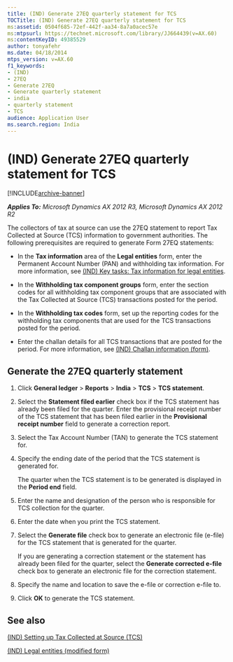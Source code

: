 ```yaml
---
title: (IND) Generate 27EQ quarterly statement for TCS
TOCTitle: (IND) Generate 27EQ quarterly statement for TCS
ms:assetid: 0504f685-72ef-442f-aa34-8a7a0acec57e
ms:mtpsurl: https://technet.microsoft.com/library/JJ664439(v=AX.60)
ms:contentKeyID: 49385529
author: tonyafehr
ms.date: 04/18/2014
mtps_version: v=AX.60
f1_keywords:
- (IND)
- 27EQ
- Generate 27EQ
- Generate quarterly statement
- india
- quarterly statement
- TCS
audience: Application User
ms.search.region: India
---
```


# (IND) Generate 27EQ quarterly statement for TCS 


[!INCLUDE[archive-banner](includes/archive-banner.md)]


_**Applies To:** Microsoft Dynamics AX 2012 R3, Microsoft Dynamics AX 2012 R2_

The collectors of tax at source can use the 27EQ statement to report Tax Collected at Source (TCS) information to government authorities. The following prerequisites are required to generate Form 27EQ statements:

  - In the **Tax information** area of the **Legal entities** form, enter the Permanent Account Number (PAN) and withholding tax information. For more information, see [(IND) Key tasks: Tax information for legal entities](ind-key-tasks-tax-information-for-legal-entities.md).

  - In the **Withholding tax component groups** form, enter the section codes for all withholding tax component groups that are associated with the Tax Collected at Source (TCS) transactions posted for the period.

  - In the **Withholding tax codes** form, set up the reporting codes for the withholding tax components that are used for the TCS transactions posted for the period.

  - Enter the challan details for all TCS transactions that are posted for the period. For more information, see [(IND) Challan information (form)](https://technet.microsoft.com/library/jj677847\(v=ax.60\)).

## Generate the 27EQ quarterly statement

1.  Click **General ledger** \> **Reports** \> **India** \> **TCS** \> **TCS statement**.

2.  Select the **Statement filed earlier** check box if the TCS statement has already been filed for the quarter. Enter the provisional receipt number of the TCS statement that has been filed earlier in the **Provisional receipt number** field to generate a correction report.

3.  Select the Tax Account Number (TAN) to generate the TCS statement for.

4.  Specify the ending date of the period that the TCS statement is generated for.
    
    The quarter when the TCS statement is to be generated is displayed in the **Period end** field.

5.  Enter the name and designation of the person who is responsible for TCS collection for the quarter.

6.  Enter the date when you print the TCS statement.

7.  Select the **Generate file** check box to generate an electronic file (e-file) for the TCS statement that is generated for the quarter.
    
    If you are generating a correction statement or the statement has already been filed for the quarter, select the **Generate corrected e-file** check box to generate an electronic file for the correction statement.

8.  Specify the name and location to save the e-file or correction e-file to.

9.  Click **OK** to generate the TCS statement.

## See also

[(IND) Setting up Tax Collected at Source (TCS)](ind-setting-up-tax-collected-at-source-tcs.md)

[(IND) Legal entities (modified form)](https://technet.microsoft.com/library/jj664569\(v=ax.60\))

  


